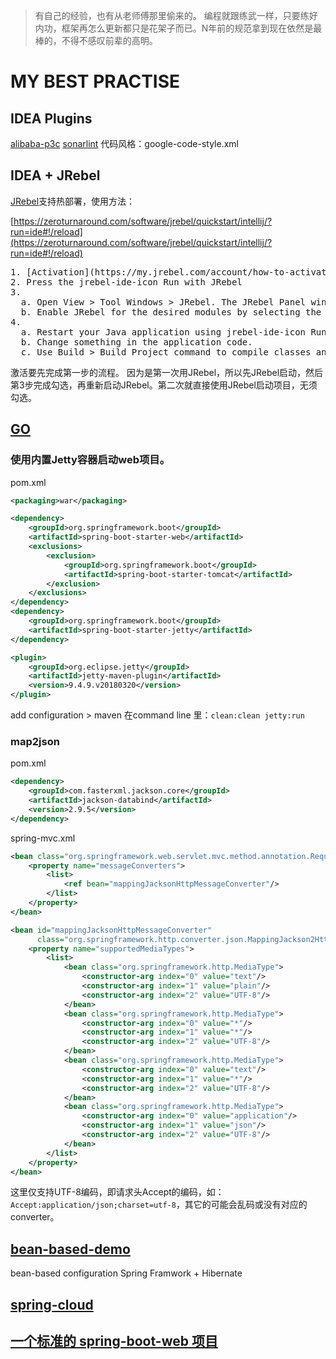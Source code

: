 > 有自己的经验，也有从老师傅那里偷来的。
> 编程就跟练武一样，只要练好内功，框架再怎么更新都只是花架子而已。N年前的规范拿到现在依然是最棒的，不得不感叹前辈的高明。

# MY BEST PRACTISE

## IDEA Plugins
[alibaba-p3c](https://github.com/alibaba/p3c/tree/master/idea-plugin)
[sonarlint](https://plugins.jetbrains.com/plugin/7973-sonarlint)
代码风格：google-code-style.xml

## IDEA + JRebel
[JRebel](blank)支持热部署，使用方法：

[https://zeroturnaround.com/software/jrebel/quickstart/intellij/?run=ide#!/reload](https://zeroturnaround.com/software/jrebel/quickstart/intellij/?run=ide#!/reload)
<pre>
1. [Activation](https://my.jrebel.com/account/how-to-activate)
2. Press the jrebel-ide-icon Run with JRebel 
3. 
  a. Open View > Tool Windows > JRebel. The JRebel Panel window opens.
  b. Enable JRebel for the desired modules by selecting the  column checkboxes.
4.
  a. Restart your Java application using jrebel-ide-icon Run with JRebel (or from the command line).
  b. Change something in the application code.
  c. Use Build > Build Project command to compile classes and update your application.
</pre>
激活要先完成第一步的流程。
因为是第一次用JRebel，所以先JRebel启动，然后第3步完成勾选，再重新启动JRebel。第二次就直接使用JRebel启动项目，无须勾选。

## [GO]()
### 使用内置Jetty容器启动web项目。
pom.xml
```xml
<packaging>war</packaging>

<dependency>
    <groupId>org.springframework.boot</groupId>
    <artifactId>spring-boot-starter-web</artifactId>
    <exclusions>
        <exclusion>
            <groupId>org.springframework.boot</groupId>
            <artifactId>spring-boot-starter-tomcat</artifactId>
        </exclusion>
    </exclusions>
</dependency>
<dependency>
    <groupId>org.springframework.boot</groupId>
    <artifactId>spring-boot-starter-jetty</artifactId>
</dependency>

<plugin>
    <groupId>org.eclipse.jetty</groupId>
    <artifactId>jetty-maven-plugin</artifactId>
    <version>9.4.9.v20180320</version>
</plugin>
```
add configuration > maven 
在command line 里：`clean:clean jetty:run`

### map2json
pom.xml
```xml
<dependency>
    <groupId>com.fasterxml.jackson.core</groupId>
    <artifactId>jackson-databind</artifactId>
    <version>2.9.5</version>
</dependency>
```
spring-mvc.xml
```xml
<bean class="org.springframework.web.servlet.mvc.method.annotation.RequestMappingHandlerAdapter">
    <property name="messageConverters">
        <list>
            <ref bean="mappingJacksonHttpMessageConverter"/>
        </list>
    </property>
</bean>

<bean id="mappingJacksonHttpMessageConverter"
      class="org.springframework.http.converter.json.MappingJackson2HttpMessageConverter">
    <property name="supportedMediaTypes">
        <list>
            <bean class="org.springframework.http.MediaType">
                <constructor-arg index="0" value="text"/>
                <constructor-arg index="1" value="plain"/>
                <constructor-arg index="2" value="UTF-8"/>
            </bean>
            <bean class="org.springframework.http.MediaType">
                <constructor-arg index="0" value="*"/>
                <constructor-arg index="1" value="*"/>
                <constructor-arg index="2" value="UTF-8"/>
            </bean>
            <bean class="org.springframework.http.MediaType">
                <constructor-arg index="0" value="text"/>
                <constructor-arg index="1" value="*"/>
                <constructor-arg index="2" value="UTF-8"/>
            </bean>
            <bean class="org.springframework.http.MediaType">
                <constructor-arg index="0" value="application"/>
                <constructor-arg index="1" value="json"/>
                <constructor-arg index="2" value="UTF-8"/>
            </bean>
        </list>
    </property>
</bean>
```    
这里仅支持UTF-8编码，即请求头Accept的编码，如：`Accept:application/json;charset=utf-8`，其它的可能会乱码或没有对应的converter。

## [bean-based-demo](https://github.com/carl-zk/JavaJava/tree/master/bean-based-demo)
bean-based configuration 
Spring Framwork + Hibernate

## [spring-cloud](https://github.com/carl-zk/JavaJava/tree/master/core)

## [一个标准的 spring-boot-web 项目](https://github.com/carl-zk/JavaJava/tree/master/web)



